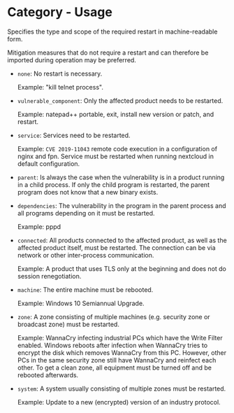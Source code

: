 # Category - Usage

Specifies the type and scope of the required restart in machine-readable form.

Mitigation measures that do not require a restart and can therefore be imported during operation may be preferred.

* `none`: No restart is necessary.

  Example: "kill telnet process".

* `vulnerable_component`: Only the affected product needs to be restarted.

  Example: natepad++ portable, exit, install new version or patch, and restart.

* `service`: Services need to be restarted.

  Example: `CVE 2019-11043` remote code execution in a configuration of nginx and fpn. Service must be restarted when running nextcloud in default configuration.

* `parent`: Is always the case when the vulnerability is in a product running in a child process. If only the child program is restarted, the parent program does not know that a new binary exists.

* `dependencies`: The vulnerability in the program in the parent process and all programs depending on it must be restarted.

  Example: pppd

* `connected`: All products connected to the affected product, as well as the affected product itself, must be restarted. The connection can be via network or other inter-process communication.

  Example: A product that uses TLS only at the beginning and does not do session renegotiation.

* `machine`: The entire machine must be rebooted.

  Example: Windows 10 Semiannual Upgrade.

* `zone`: A zone consisting of multiple machines (e.g. security zone or broadcast zone) must be restarted.

  Example: WannaCry infecting industrial PCs which have the Write Filter enabled. Windows reboots after infection when WannaCry tries to encrypt the disk which removes WannaCry from this PC.
  However, other PCs in the same security zone still have WannaCry and reinfect each other. To get a clean zone, all equipment must be turned off and be rebooted afterwards.

* `system`: A system usually consisting of multiple zones must be restarted.

  Example: Update to a new (encrypted) version of an industry protocol.
